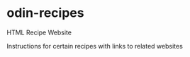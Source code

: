 # odin-recipes
HTML Recipe Website

Instructions for certain recipes with links to related websites
